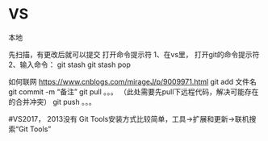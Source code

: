 # VS 
本地

先扫描，有更改后就可以提交
打开命令提示符
1、在vs里， 打开git的命令提示符
2、输入命令：
git stash
git stash pop

如何联网
https://www.cnblogs.com/mirageJ/p/9009971.html
git add 文件名
git commit -m “备注”
git pull 。。。 （此处需要先pull下远程代码，解决可能存在的合并冲突）
git push 。。。

#VS2017，  2013没有
Git Tools安装方式比较简单，工具→扩展和更新→联机搜索“Git Tools”
